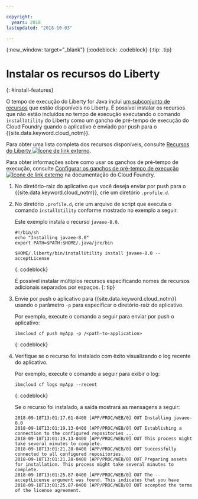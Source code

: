 ```yaml
---

copyright:
  years: 2018
lastupdated: "2018-10-03"

---
```


{:new_window: target="_blank"}
{:codeblock: .codeblock}
{:tip: .tip}

# Instalar os recursos do Liberty
{: #install-features}

O tempo de execução do Liberty for Java inclui [um subconjunto de recursos](libertyFeatures.html#liberty_features) que estão disponíveis no Liberty. É possível instalar os recursos que não estão incluídos no tempo de execução executando o comando `installUtility` do Liberty como um gancho de pré-tempo de execução do Cloud Foundry quando o aplicativo é enviado por push para o {{site.data.keyword.cloud_notm}}.

Para obter uma lista completa dos recursos disponíveis, consulte [Recursos do Liberty ![Ícone de link externo](../../icons/launch-glyph.svg "Ícone de link externo")](https://www.ibm.com/support/knowledgecenter/SSEQTP_liberty/com.ibm.websphere.wlp.doc/ae/rwlp_feat.html).

Para obter informações sobre como usar os ganchos de pré-tempo de execução, consulte [Configurar os ganchos de pré-tempo de execução![Ícone de link externo](../../icons/launch-glyph.svg "Ícone de link externo")](https://docs.cloudfoundry.org/devguide/deploy-apps/deploy-app.html#profile) na documentação do Cloud Foundry.

1. No diretório-raiz do aplicativo que você deseja enviar por push para o {{site.data.keyword.cloud_notm}}, crie um diretório `.profile.d`.

1. No diretório `.profile.d`, crie um arquivo de script que executa o comando `installUtility` conforme mostrado no exemplo a seguir.

   Este exemplo instala o recurso `javaee-8.0`.

   ```
   #!/bin/sh
   echo "Installing javaee-8.0"
   export PATH=$PATH:$HOME/.java/jre/bin

   $HOME/.liberty/bin/installUtility install javaee-8.0 --acceptLicense
   ```
   {: codeblock}

   É possível instalar múltiplos recursos especificando nomes de recursos adicionais separados por espaços.
   {: tip}

1. Envie por push o aplicativo para {{site.data.keyword.cloud_notm}} usando o parâmetro `-p` para especificar o diretório-raiz do aplicativo.

   Por exemplo, execute o comando a seguir para enviar por push o aplicativo:
   ```
   ibmcloud cf push myApp -p /<path-to-application>
   ```
   {: codeblock}

1. Verifique se o recurso foi instalado com êxito visualizando o log recente do aplicativo.

   Por exemplo, execute o comando a seguir para exibir o log:
   ```
   ibmcloud cf logs myApp --recent
   ```
   {: codeblock}

    Se o recurso foi instalado, a saída mostrará as mensagens a seguir:

    ```
    2018-09-18T13:01:17.61-0400 [APP/PROC/WEB/0] OUT Installing javaee-8.0
    2018-09-18T13:01:19.13-0400 [APP/PROC/WEB/0] OUT Establishing a connection to the configured repositories ...
    2018-09-18T13:01:19.13-0400 [APP/PROC/WEB/0] OUT This process might take several minutes to complete.
    2018-09-18T13:01:21.28-0400 [APP/PROC/WEB/0] OUT Successfully connected to all configured repositories.
    2018-09-18T13:01:21.28-0400 [APP/PROC/WEB/0] OUT Preparing assets for installation. This process might take several minutes to complete.
    2018-09-18T13:01:25.87-0400 [APP/PROC/WEB/0] OUT The --acceptLicense argument was found. This indicates that you have
    2018-09-18T13:01:25.87-0400 [APP/PROC/WEB/0] OUT accepted the terms of the license agreement.
    ```
